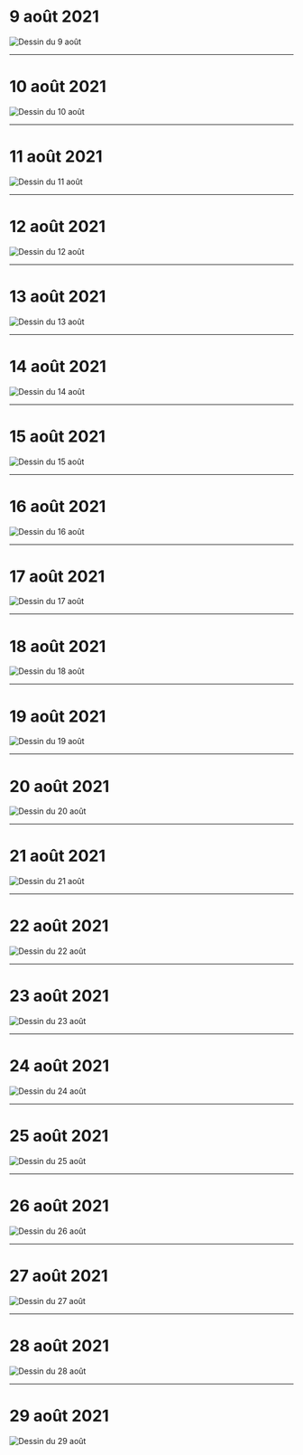 
<!-- id: 9 -->

# 9 août 2021

![Dessin du 9 août](./assets/9.jpg)

---

<!-- id: 10 -->

# 10 août 2021

![Dessin du 10 août](./assets/10.jpg)

---

<!-- id: 11 -->

# 11 août 2021

![Dessin du 11 août](./assets/11.jpg)

---

<!-- id: 12 -->

# 12 août 2021

![Dessin du 12 août](./assets/12.jpg)

---

<!-- id: 13 -->

# 13 août 2021

![Dessin du 13 août](./assets/13.jpg)

---

<!-- id: 14 -->

# 14 août 2021

![Dessin du 14 août](./assets/14.jpg)

---

<!-- id: 15 -->

# 15 août 2021

![Dessin du 15 août](./assets/15.jpg)

---

<!-- id: 16 -->

# 16 août 2021

![Dessin du 16 août](./assets/16.jpg)

---

<!-- id: 17 -->

# 17 août 2021

![Dessin du 17 août](./assets/17.jpg)

---

<!-- id: 18 -->

# 18 août 2021

![Dessin du 18 août](./assets/18.jpg)

---

<!-- id: 19 -->

# 19 août 2021

![Dessin du 19 août](./assets/19.jpg)

---

<!-- id: 20 -->

# 20 août 2021

![Dessin du 20 août](./assets/20.jpg)

---

<!-- id: 21 -->

# 21 août 2021

![Dessin du 21 août](./assets/21.jpg)

---

<!-- id: 22 -->

# 22 août 2021

![Dessin du 22 août](./assets/22.jpg)

---

<!-- id: 23 -->

# 23 août 2021

![Dessin du 23 août](./assets/23.jpg)

---

<!-- id: 24 -->

# 24 août 2021

![Dessin du 24 août](./assets/24.jpg)

---

<!-- id: 25 -->

# 25 août 2021

![Dessin du 25 août](./assets/25.jpg)

---

<!-- id: 26 -->

# 26 août 2021

![Dessin du 26 août](./assets/26.jpg)

---

<!-- id: 27 -->

# 27 août 2021

![Dessin du 27 août](./assets/27.jpg)

---

<!-- id: 28 -->

# 28 août 2021

![Dessin du 28 août](./assets/28.jpg)

---

<!-- id: 29 -->

# 29 août 2021

![Dessin du 29 août](./assets/29.jpg)
